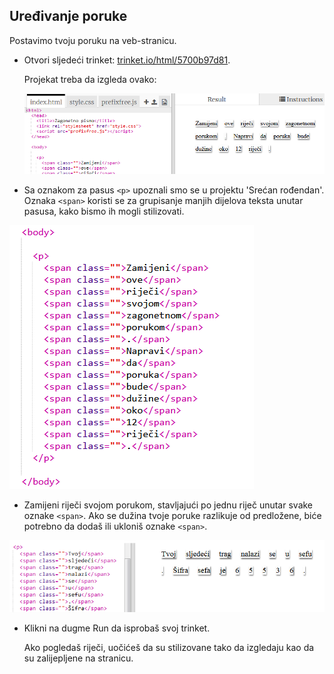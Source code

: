 ## Uređivanje poruke

Postavimo tvoju poruku na veb-stranicu.

+ Otvori sljedeći trinket: <a href="http://trinket.io/html/5700b97d81" target="_blank">trinket.io/html/5700b97d81</a>.
    
    Projekat treba da izgleda ovako:
    
    ![screenshot](images/letter-starter.png)

+ Sa oznakom za pasus `<p>` upoznali smo se u projektu 'Srećan rođendan'. Oznaka `<span>` koristi se za grupisanje manjih dijelova teksta unutar pasusa, kako bismo ih mogli stilizovati.

![screenshot](images/letter-placeholder.png)

+ Zamijeni riječi svojom porukom, stavljajući po jednu riječ unutar svake oznake `<span>`. Ako se dužina tvoje poruke razlikuje od predložene, biće potrebno da dodaš ili ukloniš oznake `<span>`. 

![screenshot](images/letter-message.png)

+ Klikni na dugme Run da isprobaš svoj trinket.
    
    Ako pogledaš riječi, uočićeš da su stilizovane tako da izgledaju kao da su zalijepljene na stranicu.